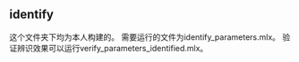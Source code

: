 ## identify

这个文件夹下均为本人构建的。
需要运行的文件为identify_parameters.mlx。
验证辨识效果可以运行verify_parameters_identified.mlx。